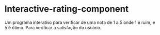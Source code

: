 # Interactive-rating-component
Um programa interativo para verificar de uma nota de 1 a 5 onde 1 é ruim, e 5 é ótimo. Para verificar a satisfação do usuário.
